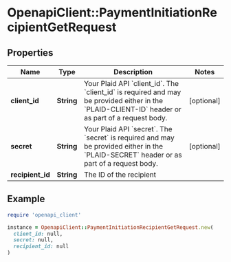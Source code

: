 # OpenapiClient::PaymentInitiationRecipientGetRequest

## Properties

| Name | Type | Description | Notes |
| ---- | ---- | ----------- | ----- |
| **client_id** | **String** | Your Plaid API &#x60;client_id&#x60;. The &#x60;client_id&#x60; is required and may be provided either in the &#x60;PLAID-CLIENT-ID&#x60; header or as part of a request body. | [optional] |
| **secret** | **String** | Your Plaid API &#x60;secret&#x60;. The &#x60;secret&#x60; is required and may be provided either in the &#x60;PLAID-SECRET&#x60; header or as part of a request body. | [optional] |
| **recipient_id** | **String** | The ID of the recipient |  |

## Example

```ruby
require 'openapi_client'

instance = OpenapiClient::PaymentInitiationRecipientGetRequest.new(
  client_id: null,
  secret: null,
  recipient_id: null
)
```

